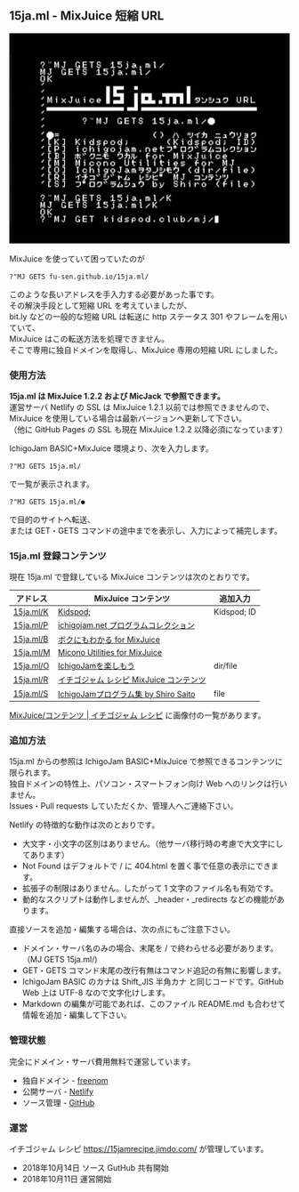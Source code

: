 ## 15ja.ml - MixJuice 短縮 URL

![15ja.ml スクリーンショット](/screenshot.jpg)

MixJuice を使っていて困っていたのが

```
?"MJ GETS fu-sen.github.io/15ja.ml/
```

このような長いアドレスを手入力する必要があった事です。<br>
その解決手段として短縮 URL を考えていましたが、<br>
bit.ly などの一般的な短縮 URL は転送に http ステータス 301 やフレームを用いていて、<br>
MixJuice はこの転送方法を処理できません。<br>
そこで専用に独自ドメインを取得し、MixJuice 専用の短縮 URL にしました。

### 使用方法

**15ja.ml は MixJuice 1.2.2 および MicJack で参照できます。**<br>
運営サーバ Netlify の SSL は MixJuice 1.2.1 以前では参照できませんので、<br>
MixJuice を使用している場合は最新バージョンへ更新して下さい。<br>
（他に GitHub Pages の SSL も現在 MixJuice 1.2.2 以降必須になっています）

IchigoJam BASIC+MixJuice 環境より、次を入力します。

```
?"MJ GETS 15ja.ml/
```

で一覧が表示されます。

```
?"MJ GETS 15ja.ml/●
```

で目的のサイトへ転送、<br>
または GET・GETS コマンドの途中までを表示し、入力によって補完します。

### 15ja.ml 登録コンテンツ

現在 15ja.ml で登録している MixJuice コンテンツは次のとおりです。

|アドレス|MixJuice コンテンツ|追加入力|
----|----|----
|<a href="https://github.com/fu-sen/15ja.ml/blob/master/K">15ja.ml/K</a>|<a href="http://kidspod.club/">Kidspod;</a>|Kidspod; ID|
|<a href="https://github.com/fu-sen/15ja.ml/blob/master/P">15ja.ml/P</a>|<a href="https://www.facebook.com/groups/ichigojam/permalink/718281468311609/" target="_blank">ichigojam.net プログラムコレクション</a>| |
|<a href="https://github.com/fu-sen/15ja.ml/blob/master/B">15ja.ml/B</a>|<a href="https://blogs.yahoo.co.jp/bokunimowakaru/55369582.html" target="_blank">ボクにもわかる for MixJuice</a>| |
|<a href="https://github.com/fu-sen/15ja.ml/blob/master/M">15ja.ml/M</a>|<a href="http://ijutilities.micutil.com/" target="_blank">Micono Utilities for MixJuice</a>| |
|<a href="https://github.com/fu-sen/15ja.ml/blob/master/O">15ja.ml/O</a>|<a href="http://www.openspc2.org/reibun/IchigoJam/" target="_blank">IchigoJamを楽しもう</a>|dir/file|
|<a href="https://github.com/fu-sen/15ja.ml/blob/master/R">15ja.ml/R</a>|<a href="https://15jamrecipe.jimdo.com/" target="_blank">イチゴジャム レシピ MixJuice コンテンツ</a>| |
|<a href="https://github.com/fu-sen/15ja.ml/blob/master/S">15ja.ml/S</a>|<a href="http://comich.net/ichigojam/" target="_blank">IchigoJamプログラム集 by Shiro Saito</a>|file|

<a href="https://15jamrecipe.jimdo.com/mixjuice/%E3%82%B3%E3%83%B3%E3%83%86%E3%83%B3%E3%83%84/" target="_blank">MixJuice/コンテンツ | イチゴジャム レシピ</a> に画像付の一覧があります。

### 追加方法

15ja.ml からの参照は IchigoJam BASIC+MixJuice で参照できるコンテンツに限られます。<br>
独自ドメインの特性上、パソコン・スマートフォン向け Web へのリンクは行いません。<br>
Issues・Pull requests していただくか、管理人へご連絡下さい。

Netlify の特徴的な動作は次のとおりです。

* 大文字・小文字の区別はありません。（他サーバ移行時の考慮で大文字にしてあります）
* Not Found はデフォルトで / に 404.html を置く事で任意の表示にできます。
* 拡張子の制限はありません。したがって 1 文字のファイル名も有効です。
* 動的なスクリプトは動作しませんが、_header・_redirects などの機能があります。

直接ソースを追加・編集する場合は、次の点にもご注意下さい。

* ドメイン・サーバ名のみの場合、末尾を / で終わらせる必要があります。（MJ GETS 15ja.ml/)
* GET・GETS コマンド末尾の改行有無はコマンド追記の有無に影響します。
* IchigoJam BASIC のカナは Shift_JIS 半角カナ と同じコードです。GitHub Web 上は UTF-8 なので文字化けします。
* Markdown の編集が可能であれば、このファイル README.md も合わせて情報を追加・編集して下さい。

### 管理状態

完全にドメイン・サーバ費用無料で運営しています。

* 独自ドメイン - <a href="https://www.freenom.com/" target="_blank">freenom</a>
* 公開サーバ - <a href="https://www.netlify.com/" target="_blank">Netlify</a>
* ソース管理 - <a href="https://github.com/" target="_blank">GitHub</a>

### 運営

イチゴジャム レシピ https://15jamrecipe.jimdo.com/ が管理しています。

* 2018年10月14日 ソース GutHub 共有開始
* 2018年10月11日 運営開始
